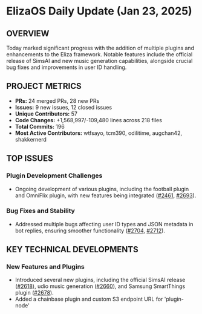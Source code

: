# ElizaOS Daily Update (Jan 23, 2025)

## OVERVIEW 
Today marked significant progress with the addition of multiple plugins and enhancements to the Eliza framework. Notable features include the official release of SimsAI and new music generation capabilities, alongside crucial bug fixes and improvements in user ID handling.

## PROJECT METRICS
- **PRs:** 24 merged PRs, 28 new PRs
- **Issues:** 9 new issues, 12 closed issues
- **Unique Contributors:** 57
- **Code Changes:** +1,568,997/-109,480 lines across 218 files
- **Total Commits:** 196
- **Most Active Contributors:** wtfsayo, tcm390, odilitime, augchan42, shakkernerd

## TOP ISSUES
### Plugin Development Challenges
- Ongoing development of various plugins, including the football plugin and OmniFlix plugin, with new features being integrated ([#2461](https://github.com/elizaos/eliza/pull/2461), [#2693](https://github.com/elizaos/eliza/pull/2693)).
  
### Bug Fixes and Stability
- Addressed multiple bugs affecting user ID types and JSON metadata in bot replies, ensuring smoother functionality ([#2704](https://github.com/elizaos/eliza/pull/2704), [#2712](https://github.com/elizaos/eliza/pull/2712)).

## KEY TECHNICAL DEVELOPMENTS
### New Features and Plugins
- Introduced several new plugins, including the official SimsAI release ([#2618](https://github.com/elizaos/eliza/pull/2618)), udio music generation ([#2660](https://github.com/elizaos/eliza/pull/2660)), and Samsung SmartThings plugin ([#2678](https://github.com/elizaos/eliza/pull/2678)).
- Added a chainbase plugin and custom S3 endpoint URL for 'plugin-node'